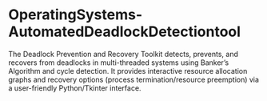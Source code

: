 # OperatingSystems-AutomatedDeadlockDetectiontool
The Deadlock Prevention and Recovery Toolkit detects, prevents, and recovers from deadlocks in multi-threaded systems using Banker’s Algorithm and cycle detection. It provides interactive resource allocation graphs and recovery options (process termination/resource preemption) via a user-friendly Python/Tkinter interface.
